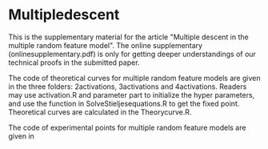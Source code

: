 # Multipledescent
This is the supplementary material for the article "Multiple descent in the multiple random feature model". The online supplementary (onlinesupplementary.pdf) is only for getting deeper understandings of our technical proofs in the submitted paper.


The code of theoretical curves for multiple random feature models are given in the three folders: 2activations, 3activations and 4activations. Readers may use activation.R and parameter part to initialize the hyper parameters, and use the function in SolveStieljesequations.R to get the fixed point. Theoretical curves are calculated in the Theorycurve.R.


The code of experimental points for multiple random feature models are given in 

